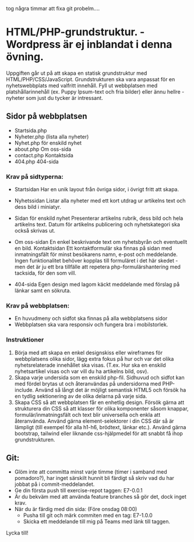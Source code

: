 tog några timmar att fixa git probelm....

# HTML/PHP-grundstruktur. - Wordpress är ej inblandat i denna övning.

Uppgiften går ut på att skapa en statisk grundstruktur med HTML/PHP/CSS/JavaScript.
Grundstrukturen ska vara anpassat för en
nyhetswebbplats med valfritt innehåll. Fyll ut webbplatsen med platshållarinnehåll (ex. Puppy
Ipsum-text och fria bilder) eller ännu hellre - nyheter som just du tycker är intressant.

## Sidor på webbplatsen
- Startsida.php
- Nyheter.php (lista alla nyheter)
- Nyhet.php för enskild nyhet
- about.php Om oss-sida
- contact.php Kontaktsida
- 404.php 404-sida

### Krav på sidtyperna:
- Startsidan
Har en unik layout från övriga sidor, i övrigt fritt att skapa.

- Nyhetssidan
Listar alla nyheter med ett kort utdrag ur artikelns text och dess bild i miniatyr.

- Sidan för enskild nyhet
Presenterar artikelns rubrik, dess bild och hela artikelns text. Datum för artikelns publicering och
nyhetskategori ska också skrivas ut.

- Om oss-sidan
En enkel beskrivande text om nyhetsbyrån och eventuellt en bild.
Kontaktsidan
Ett kontaktformulär ska finnas på sidan med inmatningsfält för minst besökarens namn, e-post och
meddelande. Ingen funktionalitet behöver kopplas till formuläret i det här skedet - men det är
ju ett bra tillfälle att repetera php-formulärshantering med tacksida, för den som vill.

- 404-sida
Egen design med lagom käckt meddelande med förslag på länkar samt  en sökruta.

### Krav på webbplatsen:
- En huvudmeny och sidfot ska finnas på alla webbplatsens sidor
- Webbplatsen ska vara responsiv och fungera bra i mobilstorlek.


### Instruktioner
1. Börja med att skapa en enkel designskiss eller wireframes för webbplatsens olika
sidor, lägg extra fokus på hur och var det olika nyhetsrelaterade innehållet ska visas. (T.ex.
Hur ska en enskild nyhetsartikel visas och var vill du ha artikelns bild, osv).
2. Skapa varje undersida som en enskild php-fil. Sidhuvud och sidfot kan med fördel brytas ut
och återanvändas på undersidorna med PHP-include. Använd så långt det är möjligt
semantisk HTML5 och försök ha en tydlig sektionering av de olika delarna på varje sida.
3. Skapa CSS så att webbplatsen får en enhetlig design. Försök gärna att strukturera din CSS
så att klasser för olika komponenter såsom knappar, formulär/inmatningsfält och text blir
universella och enkla att återanvända. Använd gärna element-selektorer i din CSS där så är
lämpligt (till exempel för alla h1-h6, brödtext, länkar etc.). Använd gärna bootstrap, tailwind
eller liknande css-hjälpmedel för att snabbt få ihop grundstrukturen.


## Git:
- Glöm inte att committa minst varje timme (timer i samband med pomadoro?),
    har inget särskilt hunnit bli färdigt  så skriv vad du har jobbat på i commit-meddelandet.
- Ge din första push till exercise-repot taggen: E7-0.0.1
- Är du bekväm med att använda feature branches så gör det, dock inget krav.
- När du är färdig med din sida: (Före onsdag 08:00)
    - Pusha till git och märk commiten med en tag: E7-1.0.0
    - Skicka ett meddelande till mig på Teams med länk till taggen.

Lycka till!
